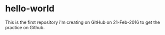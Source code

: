 # hello-world
This is the first repository i'm creating on GitHub on 21-Feb-2016 to get the practice on Github.
